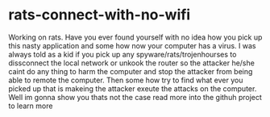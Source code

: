 # rats-connect-with-no-wifi
Working on rats. Have you ever found yourself with no idea how you pick up this nasty application and some how now your computer has a virus. I was always told as a kid if you pick up any spyware/rats/trojenhourses to dissconnect the local network or unkook the router so the attacker he/she caint do any thing to harm the computer and stop the attacker from being able to remote the computer. Then some how try to find what ever you picked up that is makeing the attacker exeute the attacks on the computer. Well im gonna show you thats not the case read more into the githuh project to learn more
